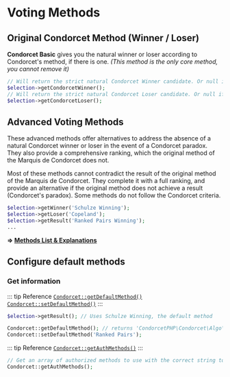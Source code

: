 # Voting Methods

## Original Condorcet Method (Winner / Loser)

**Condorcet Basic** gives you the natural winner or loser according to Condorcet's method, if there is one.
*(This method is the only core method, you cannot remove it)*

```php
// Will return the strict natural Condorcet Winner candidate. Or null if there isn't one.
$election->getCondorcetWinner();
// Will return the strict natural Condorcet Loser candidate. Or null if there isn't one.
$election->getCondorcetLoser();
```

## Advanced Voting Methods

These advanced methods offer alternatives to address the absence of a natural Condorcet winner or loser in the event of a Condorcet paradox. They also provide a comprehensive ranking, which the original method of the Marquis de Condorcet does not.

Most of these methods cannot contradict the result of the original method of the Marquis de Condorcet. They complete it with a full ranking, and provide an alternative if the original method does not achieve a result (Condorcet's paradox).
Some methods do not follow the Condorcet criteria.

```php
$election->getWinner('Schulze Winning');
$election->getLoser('Copeland');
$election->getResult('Ranked Pairs Winning');
...
```

**=> [Methods List & Explanations](/gh/VotingMethods)**


## Configure default methods

### Get information

::: tip Reference
[`Condorcet::getDefaultMethod()`](/api-reference/Condorcet%20Class/Condorcet--getDefaultMethod)  
[`Condorcet::setDefaultMethod()`](/api-reference/Condorcet%20Class/Condorcet--setDefaultMethod)
:::
```php
$election->getResult(); // Uses Schulze Winning, the default method

Condorcet::getDefaultMethod(); // returns 'CondorcetPHP\Condorcet\Algo\Methods\Schulze\SchulzeWinning'
Condorcet::setDefaultMethod('Ranked Pairs');
```

::: tip Reference
[`Condorcet::getAuthMethods()`](/api-reference/Condorcet%20Class/Condorcet--getAuthMethods)
:::
```php
// Get an array of authorized methods to use with the correct string to use as parameter.
Condorcet::getAuthMethods();
```